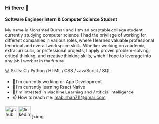### Hi there 👋
#### Software Engineer Intern & Computer Science Student

My name is Mohamed Burhan and I am an adaptable college student currently studying computer science. I had the privilege of working for different companies in various roles, where I learned valuable professional technical and overall workspace skills. Whether working on academic, extracurricular, or professional projects, I apply proven problem-solving, critical thinking, and creative thinking skills, which I hope to leverage into any job I work at in the future.


💻 Skills: C / Python / HTML / CSS / JavaScript / SQL


- 🔭 I’m currently working on App Development  
- 🌱 I’m currently learning React Native
- 🤖 I'm intrested in Machine Learning and Artificial Intelligence
- 📫 How to reach me: maburhan711@gmail.com 


[<img src='https://cdn.jsdelivr.net/npm/simple-icons@3.0.1/icons/github.svg' alt='github' height='40'>](https://github.com/MohamedBu)  [<img src='https://cdn.jsdelivr.net/npm/simple-icons@3.0.1/icons/linkedin.svg' alt='linkedin' height='40'>](https://www.linkedin.com/in/mohamed-burhan-/)  [<img  








